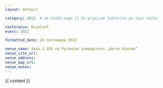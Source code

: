 ```yaml
---
layout: default

category: 2022	# da widim moga li da grupiram lektorite po tozi nachin

conference: RuseConf
event: 2022

formatted_date: 24 Септември 2022

venue_name: Зала 2.101 на Русенски университет „Ангел Кънчев“
venue_site_url:
venue_address:
venue_map_url:
venue_notes:
---
```


{{ content }}
